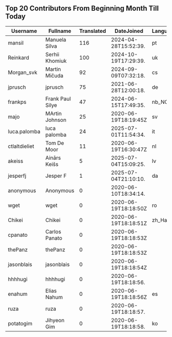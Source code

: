 ## Top 20 Contributors From Beginning Month Till Today ##
|Username|Fullname|Translated|DateJoined|Language|
|--------|--------|----------|----------|-------|
|mansil|Manuela Silva|116|2024-04-28T15:52:39.|pt|
|Reinkard|Serhii Khomiuk|100|2024-10-19T17:29:39.|uk|
|Morgan_svk|Martin Mičuda|92|2024-09-09T07:32:18.|cs|
|jprusch|jprusch|75|2021-06-28T12:00:18.|de|
|frankps|Frank Paul Silye|47|2024-06-15T17:49:35.|nb_NO|
|majo|MArtin Johnson|25|2020-06-19T18:19:45Z|sv|
|luca.palomba|luca palomba|24|2025-07-01T11:54:34.|it|
|ctlaltdieliet|Tom De Moor|11|2020-06-19T16:30:47Z|nl|
|akeiss|Ainārs Keišs|5|2025-07-04T15:09:25.|lv|
|jesperfj|Jesper F|1|2025-07-04T21:10:10.|da|
|anonymous|Anonymous|0|2020-06-10T18:34:14.||
|wget|wget|0|2020-06-19T18:18:50Z|ro|
|Chikei|Chikei|0|2020-06-19T18:18:51Z|zh_Hant|
|cpanato|Carlos Panato|0|2020-06-19T18:18:53Z||
|thePanz|thePanz|0|2020-06-19T18:18:53Z||
|jasonblais|jasonblais|0|2020-06-19T18:18:54Z||
|hhhhugi|hhhhugi|0|2020-06-19T18:18:56.||
|enahum|Elias  Nahum|0|2020-06-19T18:18:56Z|es|
|ruza|ruza|0|2020-06-19T18:18:57.||
|potatogim|Jihyeon Gim|0|2020-06-19T18:18:58.|ko|
